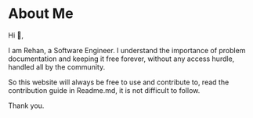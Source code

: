 # About Me

Hi 👋,

I am Rehan, a Software Engineer.
I understand the importance of problem documentation and keeping it free forever, without any access hurdle, handled all by the community.

So this website will always be free to use and contribute to, read the contribution guide in Readme.md, it is not difficult to follow.

Thank you.

